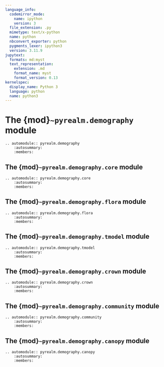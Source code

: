 ```yaml
---
language_info:
  codemirror_mode:
    name: ipython
    version: 3
  file_extension: .py
  mimetype: text/x-python
  name: python
  nbconvert_exporter: python
  pygments_lexer: ipython3
  version: 3.11.9
jupytext:
  formats: md:myst
  text_representation:
    extension: .md
    format_name: myst
    format_version: 0.13
kernelspec:
  display_name: Python 3
  language: python
  name: python3
---
```


# The {mod}`~pyrealm.demography` module

```{eval-rst}
.. automodule:: pyrealm.demography
    :autosummary:
    :members:
```

## The {mod}`~pyrealm.demography.core` module

```{eval-rst}
.. automodule:: pyrealm.demography.core
    :autosummary:
    :members:
```

## The {mod}`~pyrealm.demography.flora` module

```{eval-rst}
.. automodule:: pyrealm.demography.flora
    :autosummary:
    :members:
```

## The {mod}`~pyrealm.demography.tmodel` module

```{eval-rst}
.. automodule:: pyrealm.demography.tmodel
    :autosummary:
    :members:
```

## The {mod}`~pyrealm.demography.crown` module

```{eval-rst}
.. automodule:: pyrealm.demography.crown
    :autosummary:
    :members:
```

## The {mod}`~pyrealm.demography.community` module

```{eval-rst}
.. automodule:: pyrealm.demography.community
    :autosummary:
    :members:
```

## The {mod}`~pyrealm.demography.canopy` module

```{eval-rst}
.. automodule:: pyrealm.demography.canopy
    :autosummary:
    :members:
```
